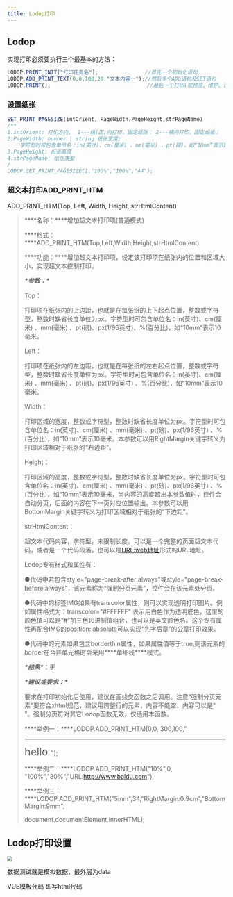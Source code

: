 ```yaml
---
title: Lodop打印
---
```




## Lodop

实现打印必须要执行三个最基本的方法：

```js
LODOP.PRINT_INIT("打印任务名");               //首先一个初始化语句 
LODOP.ADD_PRINT_TEXT(0,0,100,20,"文本内容一");//然后多个ADD语句及SET语句 
LODOP.PRINT();                               //最后一个打印(或预览、维护、设计)语句
```



### 设置纸张

```js
SET_PRINT_PAGESIZE(intOrient, PageWidth,PageHeight,strPageName)
/** 
1.intOrient: 打印方向,  1---纵(正)向打印，固定纸张； 2---横向打印，固定纸张；  3---纵(正)向打印，宽度固定，高度按打印内容的高度自适应；
2.PageWidth: number | string 纸张宽度;
	字符型时可包含单位名：in(英寸)、cm(厘米) 、mm(毫米) 、pt(磅)，如“10mm”表示10毫米。数值等于0时本参数无效。
3.PageHeight: 纸张高度
4.strPageName: 纸张类型
/
LODOP.SET_PRINT_PAGESIZE(1,'100%',"100%","A4");
```

### 超文本打印ADD_PRINT_HTM

ADD_PRINT_HTM(Top, Left, Width, Height, strHtmlContent)

>***\*名称：\****增加超文本打印项(普通模式)
>
>***\*格式：\****ADD_PRINT_HTM(Top,Left,Width,Height,strHtmlContent)
>
>***\*功能：\****增加超文本打印项，设定该打印项在纸张内的位置和区域大小，实现超文本控制打印。
>
>***\*参数：\****
>
>Top：
>
>打印项在纸张内的上边距，也就是在每张纸的上下起点位置，整数或字符型，整数时缺省长度单位为px。字符型时可包含单位名：in(英寸)、cm(厘米) 、mm(毫米) 、pt(磅)、px(1/96英寸)、%(百分比)，如“10mm”表示10毫米。
>
>Left：
>
>打印项在纸张内的左边距，也就是在每张纸的左右起点位置，整数或字符型，整数时缺省长度单位为px。字符型时可包含单位名：in(英寸)、cm(厘米) 、mm(毫米) 、pt(磅)、px(1/96英寸) 、%(百分比)，如“10mm”表示10毫米。
>
>Width：
>
>打印区域的宽度，整数或字符型，整数时缺省长度单位为px。字符型时可包含单位名：in(英寸)、cm(厘米) 、mm(毫米) 、pt(磅)、px(1/96英寸) 、%(百分比)，如“10mm”表示10毫米。本参数可以用RightMargin关键字转义为打印区域相对于纸张的“右边距”。
>
>Height：
>
>打印区域的高度，整数或字符型，整数时缺省长度单位为px。字符型时可包含单位名：in(英寸)、cm(厘米) 、mm(毫米) 、pt(磅)、px(1/96英寸) 、%(百分比)，如“10mm”表示10毫米，当内容的高度超出本参数值时，控件会自动分页，后面的内容在下一页对应位置输出。本参数可以用BottomMargin关键字转义为打印区域相对于纸张的“下边距”。
>
>strHtmlContent：
>
>超文本代码内容，字符型，未限制长度。可以是一个完整的页面超文本代码，或者是一个代码段落，也可以是[URL:web地址](URL:web地址)形式的URL地址。
>
>Lodop专有样式和属性有：
>
>●代码中若包含style="page-break-after:always"或style="page-break-before:always"，该元素称为“强制分页元素”，控件会在该元素处分页。
>
>●代码中的标签IMG如果有transcolor属性，则可以实现透明打印图片。例如属性格式为：transcolor="#FFFFFF" 表示用白色作为透明底色，这里的颜色值可以是“#”加三色16进制值组合，也可以是英文颜色名。这个专有属性再配合IMG的position: absolute可以实现“先字后章”的公章打印效果。
>
>●代码中的元素如果包含borderthin属性，如果属性值等于true,则该元素的border在合并单元格时会采用***\*单细线\****模式。
>
>***\*结果\****：无
>
>***\*建议或要求：\****
>
>要求在打印初始化后使用，建议在画线类函数之后调用。注意“强制分页元素”要符合xhtml规范，建议用跨整行的元素，内容不能空，内容可以是“ ”。强制分页符对其它Lodop函数无效，仅适用本函数。
>
>***\*举例一：\****LODOP.ADD_PRINT_HTM(0,0, 300,100,"<hr><font size=5>hello </font>");  
>
>***\*举例二：\****LODOP.ADD_PRINT_HTM("10%",0, "100%","80%","URL:http://www.baidu.com");  
>
>***\*举例三：\****LODOP.ADD_PRINT_HTM("5mm",34,"RightMargin:0.9cm","BottomMargin:9mm",
>
>document.documentElement.innerHTML);



## Lodop打印设置

<img src="https://minimax-1256590847.cos.ap-shanghai.myqcloud.com/img/20220421145329.png" style="zoom:67%;" />

数据测试就是模拟数据，最外层为data



VUE模板代码 即写html代码
